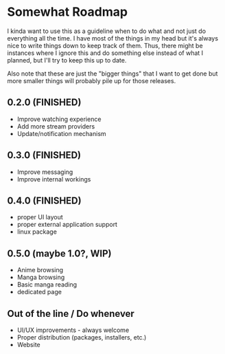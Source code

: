 # Somewhat Roadmap

I kinda want to use this as a guideline when to do what and not just do everything all the time.
I have most of the things in my head but it's always nice to write things down to keep track of them.
Thus, there might be instances where I ignore this and do something else instead of what I planned, but I'll try to keep this up to date.

Also note that these are just the "bigger things" that I want to get done but more smaller things will probably pile up for those releases.

## 0.2.0 (FINISHED)
- Improve watching experience
- Add more stream providers
- Update/notification mechanism

## 0.3.0 (FINISHED)
- Improve messaging
- Improve internal workings

## 0.4.0 (FINISHED)
- proper UI layout
- proper external application support
- linux package

## 0.5.0 (maybe 1.0?, WIP)
- Anime browsing
- Manga browsing
- Basic manga reading
- dedicated page

## Out of the line / Do whenever
- UI/UX improvements - always welcome
- Proper distribution (packages, installers, etc.)
- Website
